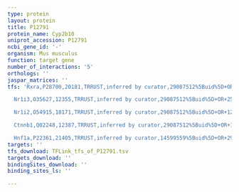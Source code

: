 ```yaml
---
type: protein
layout: protein
title: P12791
protein_name: Cyp2b10
uniprot_accession: P12791
ncbi_gene_id: '-'
organism: Mus musculus
function: target gene
number_of_interactions: '5'
orthologs: ''
jaspar_matrices: ''
tfs: 'Rxra,P28700,20181,TRRUST,inferred by curator,29087512%5Buid%5D+OR+25542016%5Buid%5D,Yes

  Nr1i3,O35627,12355,TRRUST,inferred by curator,29087512%5Buid%5D+OR+25542016%5Buid%5D+OR+12571232%5Buid%5D,Yes

  Nr1i2,O54915,18171,TRRUST,inferred by curator,29087512%5Buid%5D+OR+12571232%5Buid%5D,Yes

  Ctnnb1,Q02248,12387,TRRUST,inferred by curator,29087512%5Buid%5D+OR+15471898%5Buid%5D,Yes

  Hnf1a,P22361,21405,TRRUST,inferred by curator,14599559%5Buid%5D+OR+29087512%5Buid%5D,Yes'
targets: ''
tfs_download: TFLink_tfs_of_P12791.tsv
targets_download: ''
bindingSites_download: ''
binding_sites_ls: ''

---
```

